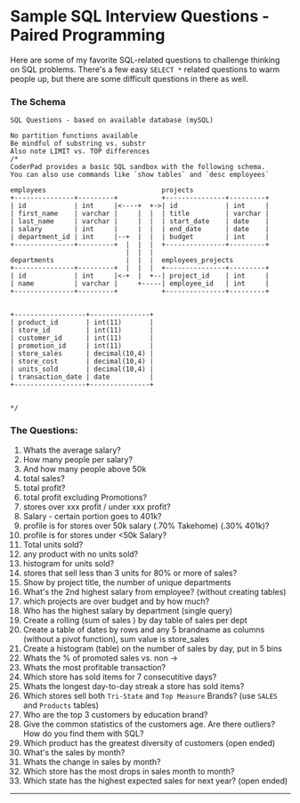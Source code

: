 # Sample SQL Interview Questions - Paired Programming


Here are some of my favorite SQL-related questions to challenge thinking on SQL problems. There's a few easy `SELECT *` related questions to warm people up, but there are some difficult questions in there as well.

### The Schema
```
SQL Questions - based on available database (mySQL)

No partition functions available
Be mindful of substring vs. substr
Also note LIMIT vs. TOP differences
/*
CoderPad provides a basic SQL sandbox with the following schema.
You can also use commands like `show tables` and `desc employees`

employees                             projects
+---------------+---------+           +---------------+---------+
| id            | int     |<----+  +->| id            | int     |
| first_name    | varchar |     |  |  | title         | varchar |
| last_name     | varchar |     |  |  | start_date    | date    |
| salary        | int     |     |  |  | end_date      | date    |
| department_id | int     |--+  |  |  | budget        | int     |
+---------------+---------+  |  |  |  +---------------+---------+
                             |  |  |
departments                  |  |  |  employees_projects
+---------------+---------+  |  |  |  +---------------+---------+
| id            | int     |<-+  |  +--| project_id    | int     |
| name          | varchar |     +-----| employee_id   | int     |
+---------------+---------+           +---------------+---------+


+------------------+---------------+
| product_id       | int(11)       |
| store_id         | int(11)       |
| customer_id      | int(11)       |
| promotion_id     | int(11)       |
| store_sales      | decimal(10,4) |
| store_cost       | decimal(10,4) |
| units_sold       | decimal(10,4) |
| transaction_date | date          |
+------------------+---------------+


*/
```

### The Questions:

1. Whats the average salary?
2. How many people per salary?
3. And how many people above 50k
4. total sales?
5. total profit?
6. total profit excluding Promotions?
7. stores over xxx profit / under xxx profit?
8. Salary - certain portion goes to 401k?
9. profile is for stores over 50k salary (.70% Takehome) (.30%  401k)?
10. profile is for stores under <50k Salary?
11. Total units sold?
12. any product with no units sold?
13. histogram for units sold?
14. stores that sell less than 3 units for 80% or more of sales?
15. Show by project title, the number of unique departments
16. What's the 2nd highest salary from employee? (without creating tables)
17. which projects are over budget and by how much?
18. Who has the highest salary by department (single query)
19. Create a rolling (sum of sales ) by day table of sales per dept
20. Create a table of dates by rows and any 5 brandname as columns (without a pivot function), sum value is store_sales
21. Create a histogram (table) on the number of sales by day, put in 5 bins
22. Whats the % of promoted sales vs. non ->
23. Whats the most profitable transaction?
24. Which store has sold items for 7 consecutitive days?
25. Whats the longest day-to-day streak a store has sold items?
26. Which stores sell both `Tri-State` and `Top Measure` Brands? (use `SALES` and `Products` tables)
27. Who are the top 3 customers by education brand?
28. Give the common statistics of the customers age. Are there outliers? How do you find them with SQL?
29. Which product has the greatest diversity of customers (open ended)
30. What's the sales by month?
31. Whats the change in sales by month?
32. Which store has the most drops in sales month to month?
33. Which state has the highest expected sales for next year? (open ended)

---
